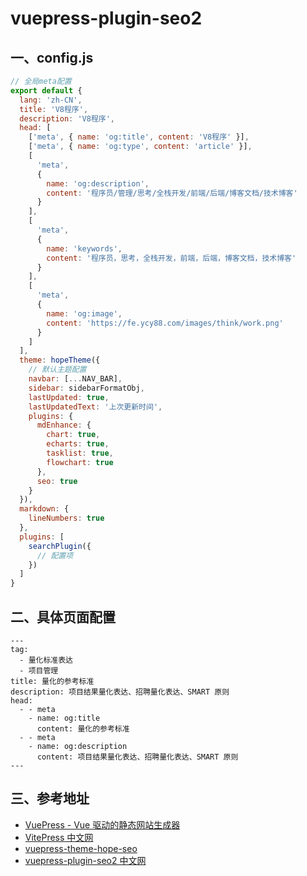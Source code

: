 # vuepress-plugin-seo2

## 一、config.js

```js
// 全局meta配置
export default {
  lang: 'zh-CN',
  title: 'V8程序',
  description: 'V8程序',
  head: [
    ['meta', { name: 'og:title', content: 'V8程序' }],
    ['meta', { name: 'og:type', content: 'article' }],
    [
      'meta',
      {
        name: 'og:description',
        content: '程序员/管理/思考/全栈开发/前端/后端/博客文档/技术博客'
      }
    ],
    [
      'meta',
      {
        name: 'keywords',
        content: '程序员，思考，全栈开发，前端，后端，博客文档，技术博客'
      }
    ],
    [
      'meta',
      {
        name: 'og:image',
        content: 'https://fe.ycy88.com/images/think/work.png'
      }
    ]
  ],
  theme: hopeTheme({
    // 默认主题配置
    navbar: [...NAV_BAR],
    sidebar: sidebarFormatObj,
    lastUpdated: true,
    lastUpdatedText: '上次更新时间',
    plugins: {
      mdEnhance: {
        chart: true,
        echarts: true,
        tasklist: true,
        flowchart: true
      },
      seo: true
    }
  }),
  markdown: {
    lineNumbers: true
  },
  plugins: [
    searchPlugin({
      // 配置项
    })
  ]
}
```

## 二、具体页面配置

```
---
tag:
  - 量化标准表达
  - 项目管理
title: 量化的参考标准
description: 项目结果量化表达、招聘量化表达、SMART 原则
head:
  - - meta
    - name: og:title
      content: 量化的参考标准
  - - meta
    - name: og:description
      content: 项目结果量化表达、招聘量化表达、SMART 原则
---
```

## 三、参考地址

- [VuePress - Vue 驱动的静态网站生成器](https://v2.vuepress.vuejs.org/zh/)
- [VitePress 中文网](https://vitejs.cn/vitepress/)
- [vuepress-theme-hope-seo](https://vuepress-theme-hope.gitee.io/v2/zh/guide/advanced/seo.html)
- [vuepress-plugin-seo2 中文网](https://vuepress-theme-hope.gitee.io/v2/seo/zh/)
